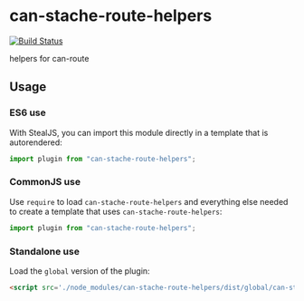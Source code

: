 # can-stache-route-helpers

[![Build Status](https://travis-ci.org/donejs/can-stache-route-helpers.svg?branch=master)](https://travis-ci.org/donejs/can-stache-route-helpers)

helpers for can-route

## Usage

### ES6 use

With StealJS, you can import this module directly in a template that is autorendered:

```js
import plugin from "can-stache-route-helpers";
```

### CommonJS use

Use `require` to load `can-stache-route-helpers` and everything else
needed to create a template that uses `can-stache-route-helpers`:

```js
import plugin from "can-stache-route-helpers";
```

### Standalone use

Load the `global` version of the plugin:

```html
<script src='./node_modules/can-stache-route-helpers/dist/global/can-stache-route-helpers.js'></script>
```
